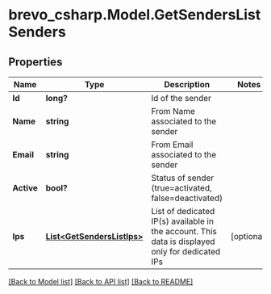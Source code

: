 # brevo_csharp.Model.GetSendersListSenders
## Properties

Name | Type | Description | Notes
------------ | ------------- | ------------- | -------------
**Id** | **long?** | Id of the sender | 
**Name** | **string** | From Name associated to the sender | 
**Email** | **string** | From Email associated to the sender | 
**Active** | **bool?** | Status of sender (true&#x3D;activated, false&#x3D;deactivated) | 
**Ips** | [**List&lt;GetSendersListIps&gt;**](GetSendersListIps.md) | List of dedicated IP(s) available in the account. This data is displayed only for dedicated IPs | [optional] 

[[Back to Model list]](../README.md#documentation-for-models) [[Back to API list]](../README.md#documentation-for-api-endpoints) [[Back to README]](../README.md)

